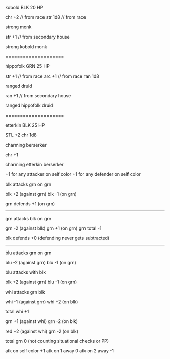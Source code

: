 kobold BLK
20 HP

chr +2      // from race
str 1d8     // from race

strong monk

str +1      // from secondary house

strong kobold monk

====================

hippofolk GRN
25 HP

str +1      // from race
arc +1      // from race
ran 1d8

ranged druid

ran +1      // from secondary house

ranged hippofolk druid

====================


etterkin BLK
25 HP

STL +2
chr 1d8

charming berserker

chr +1

charming etterkin berserker




+1 for any attacker on self color
+1 for any defender on self color

blk attacks grn on grn

blk +2 (against grn)
blk -1 (on grn)

grn defends +1 (on grn)

--------

grn attacks blk on grn

grn -2 (against blk)
grn +1 (on grn)
grn total -1

blk defends +0 (defending never gets subtracted)

---------

blu attacks grn on grn

blu -2 (against grn)
blu -1 (on grn)

blu attacks with blk

blk +2 (against grn)
blu -1 (on grn)



whi attacks grn blk

whi -1 (against grn)
whi +2 (on blk)

total whi +1

grn +1 (against whi)
grn -2 (on blk)

red +2 (against whi)
grn -2 (on blk)

total grn 0 (not counting situational checks or PP)

atk on self color +1
atk on 1 away 0
atk on 2 away -1